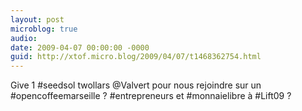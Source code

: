 ```yaml
---
layout: post
microblog: true
audio: 
date: 2009-04-07 00:00:00 -0000
guid: http://xtof.micro.blog/2009/04/07/t1468362754.html
---
```

Give 1 #seedsol twollars @Valvert pour nous rejoindre sur un #opencoffeemarseille ? #entrepreneurs et #monnaielibre à #Lift09 ?
